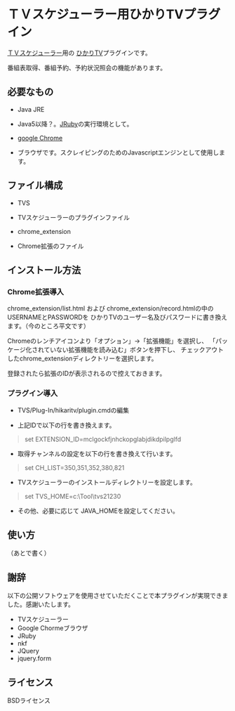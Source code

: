 
# ＴＶスケジューラー用ひかりTVプラグイン
[ＴＶスケジューラー](http://www.valsoft.jp/delphi/tvs2hp.html)用の
[ひかりTV](http://www.hikaritv.net/)プラグインです。

番組表取得、番組予約、予約状況照会の機能があります。


## 必要なもの
+ Java JRE
 - Java5以降？。[JRuby](http://jruby.org/)の実行環境として。
+ [google Chrome](http://www.google.co.jp/chrome/intl/ja/landing_ch.html)
 - ブラウザです。スクレイピングのためのJavascriptエンジンとして使用します。


## ファイル構成
+ TVS
 - TVスケジューラーのプラグインファイル
+ chrome_extension
 - Chrome拡張のファイル


## インストール方法
### Chrome拡張導入
chrome_extension/list.html および chrome_extension/record.htmlの中のUSERNAMEとPASSWORDを
ひかりTVのユーザー名及びパスワードに書き換えます。（今のところ平文です）

Chromeのレンチアイコンより「オプション」→「拡張機能」を選択し、
「パッケージ化されていない拡張機能を読み込む」ボタンを押下し、
チェックアウトしたchrome_extensionディレクトリーを選択します。

登録されたら拡張のIDが表示されるので控えておきます。

### プラグイン導入
+ TVS/Plug-In/hikaritv/plugin.cmdの編集
 - 上記IDで以下の行を書き換えます。
> set EXTENSION_ID=mclgockfjnhckopglabjdikdpilpglfd

 - 取得チャンネルの設定を以下の行を書き換えて行います。
> set CH_LIST=350,351,352,380,821

 - TVスケジューラーのインストールディレクトリーを設定します。
> set TVS_HOME=c:\Tool\tvs21230

 - その他、必要に応じて JAVA_HOMEを設定してください。


## 使い方
（あとで書く）

## 謝辞
以下の公開ソフトウェアを使用させていただくことで本プラグインが実現できました。感謝いたします。

+ TVスケジューラー
+ Google Chormeブラウザ
+ JRuby
+ nkf
+ JQuery
+ jquery.form

## ライセンス
BSDライセンス

